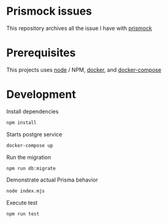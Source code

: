 # Prismock issues

This repository archives all the issue I have with [prismock](https://github.com/morintd/prismock)

# Prerequisites

This projects uses [node](https://nodejs.org) / NPM, [docker](https://www.docker.com/), and [docker-compose](https://docs.docker.com/compose/)

# Development

Install dependencies

```bash
npm install
```

Starts postgre service

```bash
docker-compose up
```

Run the migration

```bash
npm run db:migrate
```

Demonstrate actual Prisma behavior

```bash
node index.mjs
```

Execute test

```bash
npm run test
```
